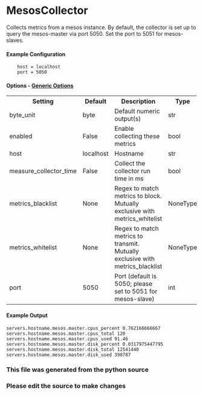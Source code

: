 MesosCollector
=====


Collects metrics from a mesos instance. By default,
the collector is set up to query the mesos-master via
port 5050. Set the port to 5051 for mesos-slaves.

#### Example Configuration

```
    host = localhost
    port = 5050
```

#### Options - [Generic Options](Configuration)

<table><tr><th>Setting</th><th>Default</th><th>Description</th><th>Type</th></tr>
<tr><td>byte_unit</td><td>byte</td><td>Default numeric output(s)</td><td>str</td></tr>
<tr><td>enabled</td><td>False</td><td>Enable collecting these metrics</td><td>bool</td></tr>
<tr><td>host</td><td>localhost</td><td>Hostname</td><td>str</td></tr>
<tr><td>measure_collector_time</td><td>False</td><td>Collect the collector run time in ms</td><td>bool</td></tr>
<tr><td>metrics_blacklist</td><td>None</td><td>Regex to match metrics to block. Mutually exclusive with metrics_whitelist</td><td>NoneType</td></tr>
<tr><td>metrics_whitelist</td><td>None</td><td>Regex to match metrics to transmit. Mutually exclusive with metrics_blacklist</td><td>NoneType</td></tr>
<tr><td>port</td><td>5050</td><td>Port (default is 5050; please set to 5051 for mesos-slave)</td><td>int</td></tr>
</table>

#### Example Output

```
servers.hostname.mesos.master.cpus_percent 0.762166666667
servers.hostname.mesos.master.cpus_total 120
servers.hostname.mesos.master.cpus_used 91.46
servers.hostname.mesos.master.disk_percent 0.0317975447795
servers.hostname.mesos.master.disk_total 12541440
servers.hostname.mesos.master.disk_used 398787
```

### This file was generated from the python source
### Please edit the source to make changes

